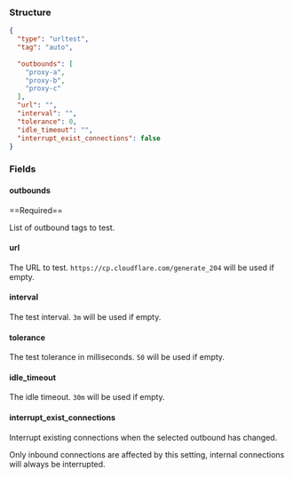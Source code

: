 ### Structure

```json
{
  "type": "urltest",
  "tag": "auto",
  
  "outbounds": [
    "proxy-a",
    "proxy-b",
    "proxy-c"
  ],
  "url": "",
  "interval": "",
  "tolerance": 0,
  "idle_timeout": "",
  "interrupt_exist_connections": false
}
```

### Fields

#### outbounds

==Required==

List of outbound tags to test.

#### url

The URL to test. `https://cp.cloudflare.com/generate_204` will be used if empty.

#### interval

The test interval. `3m` will be used if empty.

#### tolerance

The test tolerance in milliseconds. `50` will be used if empty.

#### idle_timeout

The idle timeout. `30m` will be used if empty.

#### interrupt_exist_connections

Interrupt existing connections when the selected outbound has changed.

Only inbound connections are affected by this setting, internal connections will always be interrupted.
